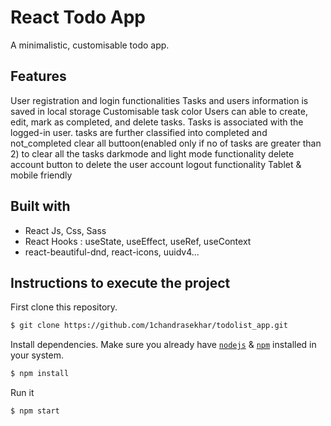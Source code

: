 # React Todo App

A minimalistic, customisable todo app.

## Features
User registration and login functionalities
Tasks and users information is saved in local storage
Customisable task color
Users can able to create, edit, mark as completed, and delete tasks.
Tasks is associated with the logged-in user.
tasks are further classified into completed and not_completed
clear all buttoon(enabled only if no of tasks are greater than 2) to clear all the tasks
darkmode and light mode functionality
delete account button to delete the user account
logout functionality
Tablet & mobile friendly

## Built with

- React Js, Css, Sass
- React Hooks : useState, useEffect, useRef, useContext
- react-beautiful-dnd, react-icons, uuidv4...


## Instructions to execute the project

First clone this repository.

```bash
$ git clone https://github.com/1chandrasekhar/todolist_app.git
```

Install dependencies. Make sure you already have [`nodejs`](https://nodejs.org/en/) & [`npm`](https://www.npmjs.com/) installed in your system.

```bash
$ npm install 
```

Run it
```bash
$ npm start 
```
